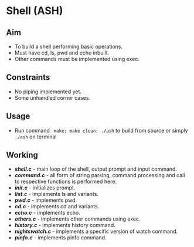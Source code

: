 # Shell (ASH)

## Aim 
- To build a shell performing basic operations.
- Must have cd, ls, pwd and echo inbuilt.
- Other commands must be implemented using exec.

## Constraints
- No piping implemented yet.
- Some unhandled corner cases.

## Usage
- Run command
    ``` make; make clean; ./ash``` to build from source
    or 
    simply ``` ./ash ``` on terminal

## Working
- ___shell.c___ - main loop of the shell, output prompt and input command.
- ___command.c___ - all form of string parsing, command processing and call to respective functions is performed here.
- ___init.c___ - initializes prompt.
- ___list.c___ - implements ls and variants.
- ___pwd.c___ - implements pwd.
- ___cd.c___ - implements cd and variants.
- ___echo.c___ - implements echo.
- ___others.c___ - implements other commands using exec.
- ___history.c___ - implements history command.
- ___nightswatch.c___ - implements a specific version of watch command.
- ___pinfo.c___ - implements pinfo command.
